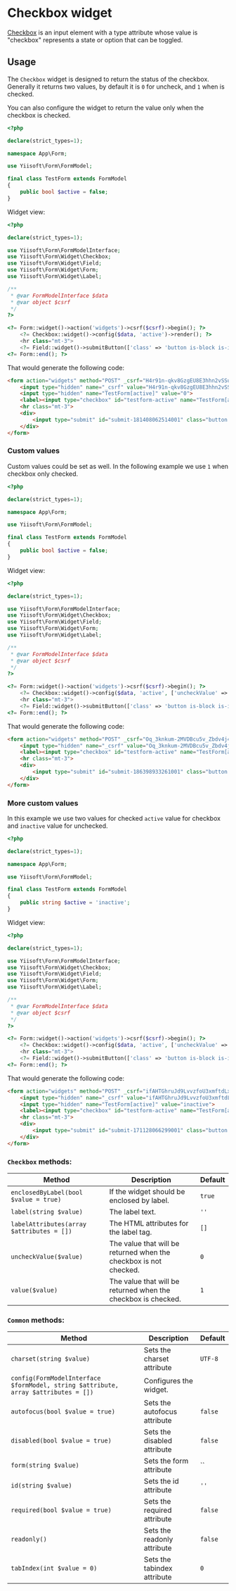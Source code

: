 # Checkbox widget

[Checkbox](https://www.w3.org/TR/2012/WD-html-markup-20120329/input.checkbox.html#input.checkbox) is an input element with a type attribute whose value is "checkbox" represents a state or option that can be toggled.

## Usage

The `Checkbox` widget is designed to return the status of the checkbox. Generally it returns two values, by default it is `0` for uncheck, and `1` when is checked.

You can also configure the widget to return the value only when the checkbox is checked.

```php
<?php

declare(strict_types=1);

namespace App\Form;

use Yiisoft\Form\FormModel;

final class TestForm extends FormModel
{
    public bool $active = false;
}
```

Widget view:

```php
<?php

declare(strict_types=1);

use Yiisoft\Form\FormModelInterface;
use Yiisoft\Form\Widget\Checkbox;
use Yiisoft\Form\Widget\Field;
use Yiisoft\Form\Widget\Form;
use Yiisoft\Form\Widget\Label;

/**
 * @var FormModelInterface $data
 * @var object $csrf
 */
?>

<?= Form::widget()->action('widgets')->csrf($csrf)->begin(); ?>
    <?= Checkbox::widget()->config($data, 'active')->render(); ?>
    <hr class="mt-3">
    <?= Field::widget()->submitButton(['class' => 'button is-block is-info is-fullwidth', 'value' => 'Save']); ?>
<?= Form::end(); ?>
```

That would generate the following code:

```html
<form action="widgets" method="POST" _csrf="H4r91n-qkv8GzgEU8E3hhn2vSSu5jnkguqemRBysYa1OwJWHR8Txmk6kUSWGHdfnT54zYPXoDkqN1v4CefZR2w==">
    <input type="hidden" name="_csrf" value="H4r91n-qkv8GzgEU8E3hhn2vSSu5jnkguqemRBysYa1OwJWHR8Txmk6kUSWGHdfnT54zYPXoDkqN1v4CefZR2w==">
    <input type="hidden" name="TestForm[active]" value="0">
    <label><input type="checkbox" id="testform-active" name="TestForm[active]" value="1">Active</label>
    <hr class="mt-3">
    <div>
        <input type="submit" id="submit-181408062514001" class="button is-block is-info is-fullwidth" name="submit-181408062514001" value="Save">
    </div>
</form>
```

### Custom values

Custom values could be set as well. In the following example we use `1` when checkbox only checked.

```php
<?php

declare(strict_types=1);

namespace App\Form;

use Yiisoft\Form\FormModel;

final class TestForm extends FormModel
{
    public bool $active = false;
}
```

Widget view:

```php
<?php

declare(strict_types=1);

use Yiisoft\Form\FormModelInterface;
use Yiisoft\Form\Widget\Checkbox;
use Yiisoft\Form\Widget\Field;
use Yiisoft\Form\Widget\Form;
use Yiisoft\Form\Widget\Label;

/**
 * @var FormModelInterface $data
 * @var object $csrf
 */
?>

<?= Form::widget()->action('widgets')->csrf($csrf)->begin(); ?>
    <?= Checkbox::widget()->config($data, 'active', ['uncheckValue' => null])->render(); ?>
    <hr class="mt-3">
    <?= Field::widget()->submitButton(['class' => 'button is-block is-info is-fullwidth', 'value' => 'Save']); ?>
<?= Form::end(); ?>
```

That would generate the following code:

```html
<form action="widgets" method="POST" _csrf="Oq_3knkum-2MVDBcu5v_Zbdv4j4NQWKyueB0wrSmExhr5Z_DQUD4iMQ-YG3Ny8kEhV6YdUEnFdiOkSyE0fwjbg==">
    <input type="hidden" name="_csrf" value="Oq_3knkum-2MVDBcu5v_Zbdv4j4NQWKyueB0wrSmExhr5Z_DQUD4iMQ-YG3Ny8kEhV6YdUEnFdiOkSyE0fwjbg==">
    <label><input type="checkbox" id="testform-active" name="TestForm[active]" value="1"> Active</label>
    <hr class="mt-3">
    <div>
        <input type="submit" id="submit-186398933261001" class="button is-block is-info is-fullwidth" name="submit-186398933261001" value="Save">
    </div>
</form>
```

### More custom values

In this example we use two values for checked `active` value for checkbox and `inactive` value for unchecked.

```php
<?php

declare(strict_types=1);

namespace App\Form;

use Yiisoft\Form\FormModel;

final class TestForm extends FormModel
{
    public string $active = 'inactive';
}
```

Widget view:

```php
<?php

declare(strict_types=1);

use Yiisoft\Form\FormModelInterface;
use Yiisoft\Form\Widget\Checkbox;
use Yiisoft\Form\Widget\Field;
use Yiisoft\Form\Widget\Form;
use Yiisoft\Form\Widget\Label;

/**
 * @var FormModelInterface $data
 * @var object $csrf
 */
?>

<?= Form::widget()->action('widgets')->csrf($csrf)->begin(); ?>
    <?= Checkbox::widget()->config($data, 'active', ['uncheckValue' => 'inactive', 'value' => 'active'])->render(); ?>
    <hr class="mt-3">
    <?= Field::widget()->submitButton(['class' => 'button is-block is-info is-fullwidth', 'value' => 'Save']); ?>
<?= Form::end(); ?>
```

That would generate the following code:

```html
<form action="widgets" method="POST" _csrf="ifAHTGhruJd9LvvzfoU3xmftdLx3ReD89w21FZpDXajYum8dUAXb8jVEq8II1QGnVdwO9zsjl5bAfO1T_xlt3g==">
    <input type="hidden" name="_csrf" value="ifAHTGhruJd9LvvzfoU3xmftdLx3ReD89w21FZpDXajYum8dUAXb8jVEq8II1QGnVdwO9zsjl5bAfO1T_xlt3g==">
    <input type="hidden" name="TestForm[active]" value="inactive">
    <label><input type="checkbox" id="testform-active" name="TestForm[active]" value="active"> Active</label>
    <hr class="mt-3">
    <div>
        <input type="submit" id="submit-171128066299001" class="button is-block is-info is-fullwidth" name="submit-171128066299001" value="Save">
    </div>
</form>
```


### `Checkbox` methods: 

Method | Description | Default
-------|-------------|---------
`enclosedByLabel(bool $value = true)` | If the widget should be enclosed by label. | `true`
`label(string $value)` | The label text. | `''`
`labelAttributes(array $attributes = [])` | The HTML attributes for the label tag. | `[]`
`uncheckValue($value)` | The value that will be returned when the checkbox is not checked. | `0`
`value($value)` | The value that will be returned when the checkbox is checked. | `1`

### `Common` methods:

Method | Description | Default
-------|-------------|---------
`charset(string $value)` | Sets the charset attribute | `UTF-8`
`config(FormModelInterface $formModel, string $attribute, array $attributes = [])` | Configures the widget. |
`autofocus(bool $value = true)` | Sets the autofocus attribute | `false`
`disabled(bool $value = true)` | Sets the disabled attribute | `false`
`form(string $value)` | Sets the form attribute | ``
`id(string $value)` | Sets the id attribute | `''`
`required(bool $value = true)` | Sets the required attribute | `false`
`readonly()` | Sets the readonly attribute | `false`
`tabIndex(int $value = 0)` | Sets the tabindex attribute | `0`
